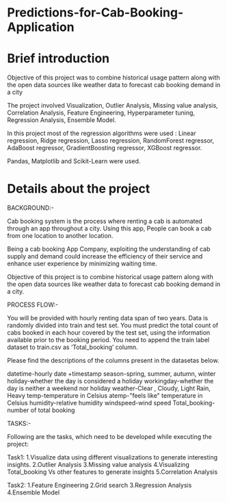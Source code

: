 # Predictions-for-Cab-Booking-Application
# Brief introduction

Objective of this project was to combine historical usage pattern along with the open data sources like weather data to forecast cab booking demand in a city

The project involved Visualization, Outlier Analysis, Missing value analysis, Correlation Analysis, Feature Engineering, Hyperparameter tuning, Regression Analysis, Ensemble Model.

In this project most of the regression algorithms were used :
Linear regression, Ridge regression, Lasso regression, RandomForest regressor, AdaBoost regressor, GradientBoosting regressor, XGBoost regressor.

Pandas, Matplotlib and Scikit-Learn were used.

# Details about the project

BACKGROUND:-

Cab booking system is the process where renting a cab is automated through an app throughout a city. Using this app, People can book a cab from one location to another location.  

Being a cab booking App Company, exploiting the understanding of cab supply and demand could increase the efficiency of their service and enhance user experience by minimizing waiting time.

Objective of this project is to combine historical usage pattern along with 
the open data sources like weather data to forecast cab booking demand in a city.

PROCESS FLOW:-

You will be provided with hourly renting data span of two years. Data is randomly divided into train and test set. You must predict the total count of cabs booked in each hour covered by the test set, using the information available prior to the booking period.
You need to append the train label dataset to train.csv as ‘Total_booking’ column.

Please find the descriptions of the columns present in the datasetas below.

datetime-hourly date +timestamp 
season-spring, summer, autumn, winter
holiday-whether the day is considered a holiday
workingday-whether the day is neither a weekend nor holiday
weather-Clear , Cloudy,  Light Rain, Heavy temp-temperature in Celsius
atemp-"feels like" temperature in Celsius
humidity-relative humidity
windspeed-wind speed
Total_booking-number of total booking

TASKS:-

Following are the tasks, which need to be developed while executing the project:

Task1:
1.Visualize data using different visualizations to generate interesting insights.
2.Outlier Analysis
3.Missing value analysis
4.Visualizing Total_booking Vs other features to generate insights
5.Correlation Analysis

Task2:
1.Feature Engineering
2.Grid search
3.Regression Analysis
4.Ensemble Model
